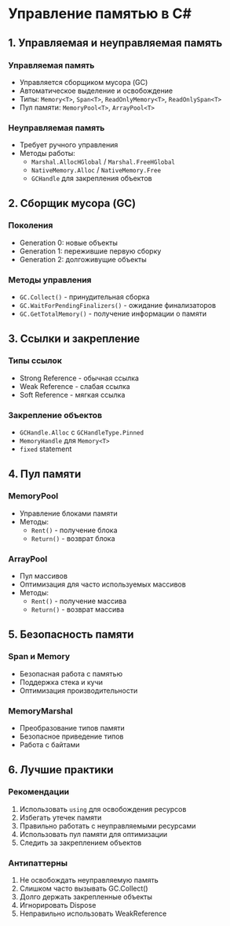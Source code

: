 # Управление памятью в C#

## 1. Управляемая и неуправляемая память

### Управляемая память
- Управляется сборщиком мусора (GC)
- Автоматическое выделение и освобождение
- Типы: `Memory<T>`, `Span<T>`, `ReadOnlyMemory<T>`, `ReadOnlySpan<T>`
- Пул памяти: `MemoryPool<T>`, `ArrayPool<T>`

### Неуправляемая память
- Требует ручного управления
- Методы работы:
  - `Marshal.AllocHGlobal` / `Marshal.FreeHGlobal`
  - `NativeMemory.Alloc` / `NativeMemory.Free`
  - `GCHandle` для закрепления объектов

## 2. Сборщик мусора (GC)

### Поколения
- Generation 0: новые объекты
- Generation 1: пережившие первую сборку
- Generation 2: долгоживущие объекты

### Методы управления
- `GC.Collect()` - принудительная сборка
- `GC.WaitForPendingFinalizers()` - ожидание финализаторов
- `GC.GetTotalMemory()` - получение информации о памяти

## 3. Ссылки и закрепление

### Типы ссылок
- Strong Reference - обычная ссылка
- Weak Reference - слабая ссылка
- Soft Reference - мягкая ссылка

### Закрепление объектов
- `GCHandle.Alloc` с `GCHandleType.Pinned`
- `MemoryHandle` для `Memory<T>`
- `fixed` statement

## 4. Пул памяти

### MemoryPool<T>
- Управление блоками памяти
- Методы:
  - `Rent()` - получение блока
  - `Return()` - возврат блока

### ArrayPool<T>
- Пул массивов
- Оптимизация для часто используемых массивов
- Методы:
  - `Rent()` - получение массива
  - `Return()` - возврат массива

## 5. Безопасность памяти

### Span<T> и Memory<T>
- Безопасная работа с памятью
- Поддержка стека и кучи
- Оптимизация производительности

### MemoryMarshal
- Преобразование типов памяти
- Безопасное приведение типов
- Работа с байтами

## 6. Лучшие практики

### Рекомендации
1. Использовать `using` для освобождения ресурсов
2. Избегать утечек памяти
3. Правильно работать с неуправляемыми ресурсами
4. Использовать пул памяти для оптимизации
5. Следить за закреплением объектов

### Антипаттерны
1. Не освобождать неуправляемую память
2. Слишком часто вызывать GC.Collect()
3. Долго держать закрепленные объекты
4. Игнорировать Dispose
5. Неправильно использовать WeakReference 